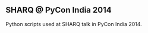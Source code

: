 SHARQ @ PyCon India 2014
------------------------

Python scripts used at SHARQ talk in PyCon India 2014.

